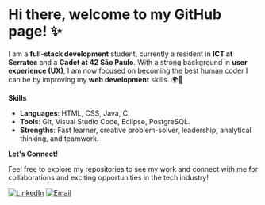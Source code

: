 # Hi there, welcome to my GitHub page! ✨
I am a **full-stack development** student, currently a resident in **ICT at Serratec** and a **Cadet at 42 São Paulo**. With a strong background in **user experience (UX)**, I am now focused on becoming the best human coder I can be by improving my **web development** skills. 🌍🚀

**Skills**
- **Languages**: HTML, CSS, Java, C.
- **Tools**: Git, Visual Studio Code, Eclipse, PostgreSQL.
- **Strengths**: Fast learner, creative problem-solver, leadership, analytical thinking, and teamwork.

**Let's Connect!**

Feel free to explore my repositories to see my work and connect with me for collaborations and exciting opportunities in the tech industry!

[![LinkedIn](https://img.shields.io/badge/-LinkedIn-gray?style=flat&logo=LinkedIn&logoColor=white)](https://www.linkedin.com/in/rerodrigs)
[![Email](https://img.shields.io/badge/-Email-gray?style=flat&logo=gmail&logoColor=white)](mailto:itsrerodrigs@gmail.com)



<!--
**itsrerodrigs/itsrerodrigs** is a ✨ _special_ ✨ repository because its `README.md` (this file) appears on your GitHub profile.

Here are some ideas to get you started:

- 🔭 I’m currently working on ...
- 🌱 I’m currently learning ...
- 👯 I’m looking to collaborate on ...
- 🤔 I’m looking for help with ...
- 💬 Ask me about ...
- 📫 How to reach me: ...
- 😄 Pronouns: ...
- ⚡ Fun fact: ...
-->
